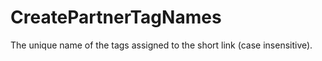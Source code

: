# CreatePartnerTagNames

The unique name of the tags assigned to the short link (case insensitive).

